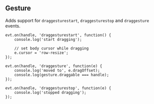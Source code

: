## Gesture

Adds support for `draggesturestart`, `draggesturestop` and `draggesture` events.

    evt.on(handle, 'draggesturestart', function() {
        console.log('start dragging');
        
        // set body cursor while dragging
        e.cursor = 'row-resize';
    });
    
    evt.on(handle, 'draggesture', function(e) {
        console.log('moved to', e.dragOffset);
        console.log(gesture.draggable === handle);
    });
    
    evt.on(handle, 'draggesturestop', function(e) {
        console.log('stopped dragging');
    });